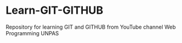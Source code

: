 # Learn-GIT-GITHUB
Repository for learning GIT and GITHUB from YouTube channel Web Programming UNPAS
